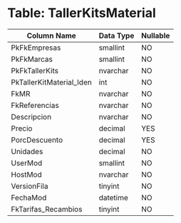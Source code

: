 # Table: TallerKitsMaterial

| Column Name | Data Type | Nullable |
|-------------|-----------|----------|
| PkFkEmpresas | smallint | NO |
| PkFkMarcas | smallint | NO |
| PkFkTallerKits | nvarchar | NO |
| PkTallerKitMaterial_Iden | int | NO |
| FkMR | nvarchar | NO |
| FkReferencias | nvarchar | NO |
| Descripcion | nvarchar | NO |
| Precio | decimal | YES |
| PorcDescuento | decimal | YES |
| Unidades | decimal | NO |
| UserMod | smallint | NO |
| HostMod | nvarchar | NO |
| VersionFila | tinyint | NO |
| FechaMod | datetime | NO |
| FkTarifas_Recambios | tinyint | NO |
